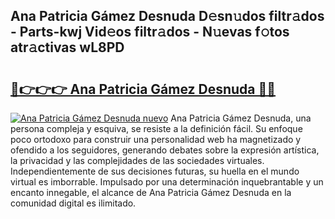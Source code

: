 ## Ana Patricia Gámez Desnuda D𝚎sn𝚞dos filtr𝚊dos - Parts-kwj Vid𝚎os filtr𝚊dos - N𝚞evas f𝚘tos atr𝚊ctivas wL8PD

# <h2><a href="http://mb8swz.tromn.icu/?c=Ana+Patricia+G%c3%a1mez+Desnuda">🔗👉👉👉 Ana Patricia Gámez Desnuda 🔗🔗</a></h2>

[![Ana Patricia Gámez Desnuda nuevo](https://i.imgur.com/pEAQMta.gif)](http://mb8swz.tromn.icu/?c=Ana+Patricia+G%c3%a1mez+Desnuda)
Ana Patricia Gámez Desnuda, una persona compleja y esquiva, se resiste a la definición fácil. Su enfoque poco ortodoxo para construir una personalidad web ha magnetizado y ofendido a los seguidores, generando debates sobre la expresión artística, la privacidad y las complejidades de las sociedades virtuales. Independientemente de sus decisiones futuras, su huella en el mundo virtual es imborrable. Impulsado por una determinación inquebrantable y un encanto innegable, el alcance de Ana Patricia Gámez Desnuda en la comunidad digital es ilimitado.
